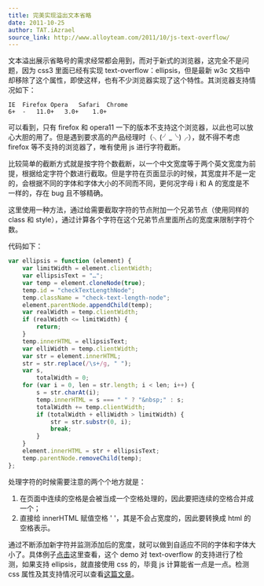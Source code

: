 ```yaml
---
title: 完美实现溢出文本省略
date: 2011-10-25
author: TAT.iAzrael
source_link: http://www.alloyteam.com/2011/10/js-text-overflow/
---
```


<!-- {% raw %} - for jekyll -->

文本溢出展示省略号的需求经常都会用到，而对于新式的浏览器，这完全不是问题，因为 css3 里面已经有实现 text-overflow：ellipsis，但是最新 w3c 文档中却移除了这个属性，即使这样，也有不少浏览器实现了这个特性。其浏览器支持情况如下：

    IE	Firefox	Opera	Safari	Chrome
    6+	-	11.0+	3.0+	1.0+

可以看到，只有 firefox 和 opera11 一下的版本不支持这个浏览器，以此也可以放心大胆的用了。但是遇到要求高的产品经理时（╮(╯\_╰)╭），就不得不考虑 firefox 等不支持的浏览器了，唯有使用 js 进行字符截断。

比较简单的截断方式就是按字符个数截断，以一个中文宽度等于两个英文宽度为前提，根据给定字符个数进行截取。但是字符在页面显示的时候，其宽度并不是一定的，会根据不同的字体和字体大小的不同而不同，更何况字母 i 和 A 的宽度是不一样的，存在 bug 且不够精确。

这里使用一种方法，通过给需要截取字符的节点附加一个兄弟节点（使用同样的 class 和 style），通过计算各个字符在这个兄弟节点里面所占的宽度来限制字符个数。

代码如下：

```javascript
var ellipsis = function (element) {
    var limitWidth = element.clientWidth;
    var ellipsisText = "…";
    var temp = element.cloneNode(true);
    temp.id = "checkTextLengthNode";
    temp.className = "check-text-length-node";
    element.parentNode.appendChild(temp);
    var realWidth = temp.clientWidth;
    if (realWidth <= limitWidth) {
        return;
    }
    temp.innerHTML = ellipsisText;
    var elliWidth = temp.clientWidth;
    var str = element.innerHTML;
    str = str.replace(/\s+/g, " ");
    var s,
        totalWidth = 0;
    for (var i = 0, len = str.length; i < len; i++) {
        s = str.charAt(i);
        temp.innerHTML = s === " " ? "&nbsp;" : s;
        totalWidth += temp.clientWidth;
        if (totalWidth + elliWidth > limitWidth) {
            str = str.substr(0, i);
            break;
        }
    }
    element.innerHTML = str + ellipsisText;
    temp.parentNode.removeChild(temp);
};
```

处理字符的时候需要注意的两个个地方就是：

1.  在页面中连续的空格是会被当成一个空格处理的，因此要把连续的空格合并成一个；
2.  直接给 innerHTML 赋值空格 ' '，其是不会占宽度的，因此要转换成 html 的空格表示。

通过不断添加新字符并监测添加后的宽度，就可以做到自适应不同的字体和字体大小了。具体例子[点击](http://alloyteam.com/demo/text-overflow-ellipsis-demo.html "text-overflow-ellipsis-demo")这里查看，这个 demo 对 text-overflow 的支持进行了检测，如果支持 ellipsis，就直接使用 css 的，毕竟 js 计算能省一点是一点。检测 css 属性及其支持情况可以查看[这篇文章](http://alloyteam.com/2011/10/%e5%88%a4%e6%96%ad%e6%b5%8f%e8%a7%88%e5%99%a8%e6%98%af%e5%90%a6%e6%94%af%e6%8c%81%e6%8c%87%e5%ae%9acss%e5%b1%9e%e6%80%a7%e5%92%8c%e6%8c%87%e5%ae%9a%e5%80%bc/ "判断浏览器是否支持指定 CSS 属性和指定值")。


<!-- {% endraw %} - for jekyll -->